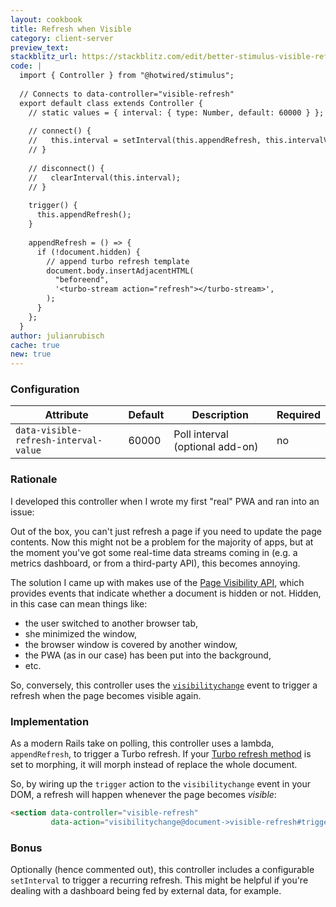 ```yaml
---
layout: cookbook
title: Refresh when Visible
category: client-server
preview_text: 
stackblitz_url: https://stackblitz.com/edit/better-stimulus-visible-refresh-poll?file=index.html,controllers%2Fvisible_poll_controller.js&embed=1
code: |
  import { Controller } from "@hotwired/stimulus";
  
  // Connects to data-controller="visible-refresh"
  export default class extends Controller {
    // static values = { interval: { type: Number, default: 60000 } };
  
    // connect() {
    //   this.interval = setInterval(this.appendRefresh, this.intervalValue);
    // }
  
    // disconnect() {
    //   clearInterval(this.interval);
    // }
  
    trigger() {
      this.appendRefresh();
    }
  
    appendRefresh = () => {
      if (!document.hidden) {
        // append turbo refresh template
        document.body.insertAdjacentHTML(
          "beforeend",
          '<turbo-stream action="refresh"></turbo-stream>',
        );
      }
    };
  }
author: julianrubisch
cache: true
new: true
---
```


### Configuration

|Attribute|Default|Description|Required|
|---------|-------|-----------|--------|
|`data-visible-refresh-interval-value`| 60000 | Poll interval (optional add-on) | no |

### Rationale
I developed this controller when I wrote my first "real" PWA and ran into an issue:

Out of the box, you can't just refresh a page if you need to update the page contents. Now this might not be a problem for the majority of apps, but at the moment you've got some real-time data streams coming in (e.g. a metrics dashboard, or from a third-party API), this becomes annoying.

The solution I came up with makes use of the [Page Visibility API](https://developer.mozilla.org/en-US/docs/Web/API/Page_Visibility_API), which provides events that indicate whether a document is hidden or not. Hidden, in this case can mean things like:

- the user switched to another browser tab,
- she minimized the window,
- the browser window is covered by another window,
- the PWA (as in our case) has been put into the background,
- etc.

So, conversely, this controller uses the [`visibilitychange`](https://developer.mozilla.org/en-US/docs/Web/API/Document/visibilitychange_event) event to trigger a refresh when the page becomes visible again.

### Implementation

As a modern Rails take on polling, this controller uses a lambda, `appendRefresh`, to trigger a Turbo refresh. If your [Turbo refresh method](https://turbo.hotwired.dev/handbook/page_refreshes#morphing) is set to morphing, it will morph instead of replace the whole document.

So, by wiring up the `trigger` action to the `visibilitychange` event in your DOM, a refresh will happen whenever the page becomes _visible_:

```html
<section data-controller="visible-refresh"
         data-action="visibilitychange@document->visible-refresh#trigger">
```

### Bonus

Optionally (hence commented out), this controller includes a configurable `setInterval` to trigger a recurring refresh. This might be helpful if you're dealing with a dashboard being fed by external data, for example.
